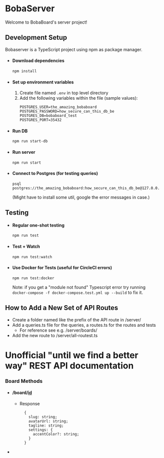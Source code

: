 # BobaServer

Welcome to BobaBoard's server project!

## Development Setup

Bobaserver is a TypeScript project using npm as package manager.

- #### Download dependencies
  ```
  npm install
  ```
- #### Set up environment variables

  1. Create file named `.env` in top level directory
  2. Add the following variables within the file (sample values):
     ```
     POSTGRES_USER=the_amazing_bobaboard
     POSTGRES_PASSWORD=how_secure_can_this_db_be
     POSTGRES_DB=bobaboard_test
     POSTGRES_PORT=35432
     ```

- #### Run DB

  ```
  npm run start-db
  ```

- #### Run server

  ```
  npm run start

  ```

- #### Connect to Postgres (for testing queries)

  ```
  psql postgres://the_amazing_bobaboard:how_secure_can_this_db_be@127.0.0.1:35432/bobaboard_test
  ```

  (Might have to install some util, google the error messages in case.)

## Testing

- #### Regular one-shot testing
  ```
  npm run test
  ```
- #### Test + Watch
  ```
  npm run test:watch
  ```
- #### Use Docker for Tests (useful for CircleCI errors)

  ```
  npm run test:docker
  ```

  Note: if you get a "module not found" Typescript error try running `docker-compose -f docker-compose.test.yml up --build` to fix it.

## How to Add a New Set of API Routes

- Create a folder named like the prefix of the API route in /server/
- Add a queries.ts file for the queries, a routes.ts for the routes and tests
  - For reference see e.g. /server/boards/
- Add the new route to /server/all-routest.ts

# Unofficial "until we find a better way" REST API documentation

### Board Methods

- #### /board/[id](GET)
  - Response
    ```
      {
        slug: string;
        avatarUrl: string;
        tagline: string;
        settings: {
          accentColor?: string;
        }
      }
    ```
-
